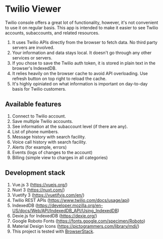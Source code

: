 # Twilio Viewer

Twilio console offers a great lot of functionality, however, it's not convenient to use it on regular basis. This app is intended to make it easier to see Twilio accounts, subaccounts, and related resources.

1. It uses Twilio APIs directly from the browser to fetch data. No third party servers are involved.
1. Your information and data stays local. It doesn't go through any other services or servers.
1. If you chose to save the Twilio auth token, it is stored in plain text in the browser's IndexedDB.
1. It relies heavily on the browser cache to avoid API overloading. Use refresh button on top right to reload the cache.
1. It's highly opiniated on what information is important on day-to-day basis for Twilio customers.

## Available features

1. Connect to Twilio account.
1. Save multiple Twilio accounts.
1. See information at the subaccount level (if there are any).
1. List of phone numbers.
1. Message history with search facility.
1. Voice call history with search facility.
1. Alerts (for example, errors)
1. Events (logs of changes to the account)
1. Billing (simple view to charges in all categories)

## Development stack

1. Vue.js 3 (<https://vuejs.org/>)
1. Nuxt 3 (<https://nuxt.com/>)
1. Vuetify 3 (<https://vuetifyjs.com/en/>)
1. Twilio REST APIs (<https://www.twilio.com/docs/usage/api>)
1. IndexedDB (<https://developer.mozilla.org/en-US/docs/Web/API/IndexedDB_API/Using_IndexedDB>)
1. Dexie.js for IndexedDB (<https://dexie.org/>)
1. Google Roboto Fonts (<https://fonts.google.com/specimen/Roboto>)
1. Material Design Icons (<https://pictogrammers.com/library/mdi/>)
1. This project is tested with [BrowserStack](https://email.browserstack.com/c/eJwcyjluhDAUANDTmM4IPN8LhYs0XCPyXxDWsI1tRI4fJfV7HC1a9p3E0U3jNIGxvlvjiB6CIOFgwXhaIAw-sUEryALkuhwd8EQhLEmM-O-RgkFjCQZCK_QK4Cbnoa-Z5Z0_einyueVoemF9nXxXSbWNek_5sBq3WzQH9M4FQP1zrHtQMMie8tYvRerKUt89nXu3xbW1q6rXlzKzMvPzPD2W86lSakv0n5SZuxI5X3IoGFpJlM-7_slvAAAA__-Ewkwq).
